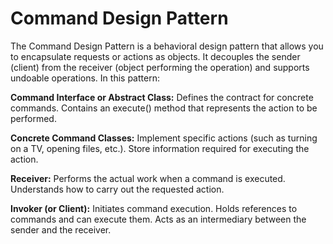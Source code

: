 # Command Design Pattern

The Command Design Pattern is a behavioral design pattern that allows you to encapsulate requests or actions as objects. It decouples the sender (client) from the receiver (object performing the operation) and supports undoable operations. 
In this pattern:

**Command Interface or Abstract Class:**
Defines the contract for concrete commands.
Contains an execute() method that represents the action to be performed.

**Concrete Command Classes:**
Implement specific actions (such as turning on a TV, opening files, etc.).
Store information required for executing the action.

**Receiver:**
Performs the actual work when a command is executed.
Understands how to carry out the requested action.

**Invoker (or Client):**
Initiates command execution.
Holds references to commands and can execute them.
Acts as an intermediary between the sender and the receiver.